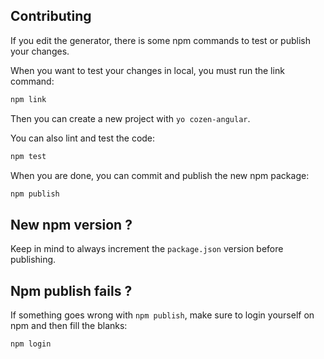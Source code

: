 ## Contributing

If you edit the generator, there is some npm commands to test or publish your changes.

When you want to test your changes in local, you must run the link command:

```bash
npm link
```

Then you can create a new project with `yo cozen-angular`.

You can also lint and test the code:

```bash
npm test
```

When you are done, you can commit and publish the new npm package:

```bash
npm publish
```

## New npm version ?

Keep in mind to always increment the `package.json` version before publishing.

## Npm publish fails ?

If something goes wrong with `npm publish`, make sure to login yourself on npm and then fill the blanks:

```bash
npm login
```
 